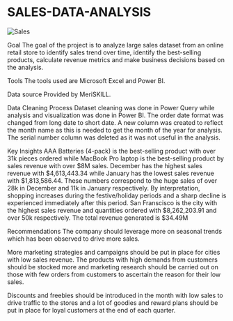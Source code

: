 # SALES-DATA-ANALYSIS
![Sales](https://github.com/DollarDKJ/SALES-DATA-ANALYSIS/assets/81152387/c09a5a6c-9387-4439-9e45-f9bb0df710b9)

Goal
The goal of the project is to analyze large sales dataset from an online retail store to identify sales trend over time, identify the best-selling products, calculate revenue metrics and make business decisions based on the analysis.

Tools
The tools used are Microsoft Excel and Power BI.

Data source
Provided by MeriSKILL.

Data Cleaning Process
Dataset cleaning was done in Power Query while analysis and visualization was done in Power BI. The order date format was changed from long date to short date. A new column was created to reflect the month name as this is needed to get the month of the year for analysis. The serial number column was deleted as it was not useful in the analysis.

Key Insights
AAA Batteries (4-pack) is the best-selling product with over 31k pieces ordered while MacBook Pro laptop is the best-selling product by sales revenue with over $8M sales.
December has the highest sales revenue with $4,613,443.34 while January has the lowest sales revenue with $1,813,586.44. These numbers correspond to the huge sales of over 28k in December and 11k in January respectively. By interpretation, shopping increases during the festive/holiday periods and a sharp decline is experienced immediately after this period.
San Franscisco is the city with the highest sales revenue and quantities ordered with $8,262,203.91 and over 50k respectively.
The total revenue generated is $34.49M

Recommendations
The company should leverage more on seasonal trends which has been observed to drive more sales.

More marketing strategies and campaigns should be put in place for cities with low sales revenue. The products with high demands from customers should be stocked more and marketing research should be carried out on those with few orders from customers to ascertain the reason for their low sales.

Discounts and freebies should be introduced in the month with low sales to drive traffic to the stores and a lot of goodies and reward plans should be put in place for loyal customers at the end of each quarter.
